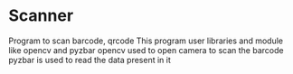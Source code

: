 # Scanner
 Program to scan barcode, qrcode 
This program user libraries and module like opencv and pyzbar
opencv used to open camera to scan the barcode
pyzbar is used to read the data present in it

